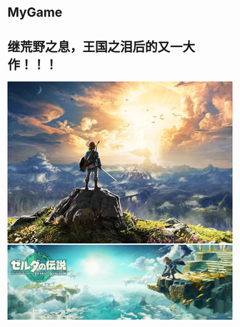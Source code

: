 # MyGame
# 继荒野之息，王国之泪后的又一大作！！！
![Project Screenshot](image/1.jpg)
![Project Screenshot](image/2.jpg)

